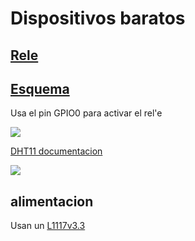 # Dispositivos baratos

## [Rele](https://github.com/IOT-MCU/ESP-01S-Relay-v4.0)
## [Esquema](https://github.com/IOT-MCU/ESP-01S-Relay-v4.0/blob/mas[[[[ter/ESP-01S%20Relay%20v4.0.pdf)
Usa el pin GPIO0 para activar el rel'e

![](https://ae01.alicdn.com/kf/HTB14rmVDoR1BeNjy0Fmq6z0wVXa5/ESP8266-ESP-01-ESP-01S-DHT11-de-temperatura-y-humedad-Sensor-m-dulo-esp8266-Wifi-NodeMCU.jpg_640x640.jpg)

[DHT11 documentacion](https://github.com/IOT-MCU/ESP-01S-DHT11-v1.0)

![](https://ae01.alicdn.com/kf/HTB1h.Q9d3HqK1RjSZFgq6y7JXXa4/WAVGAT-ESP8266-ESP-01S-5-V-WiFi-m-dulo-de-rel-DS18B20-DHT11-las-cosas-de.jpg_640x640.jpg)

## alimentacion

Usan un [L1117v3.3](https://www.mouser.es/ProductDetail/STMicroelectronics/LD1117V33?qs=arR7071FstdSYX%2fAthFGRA==)  
